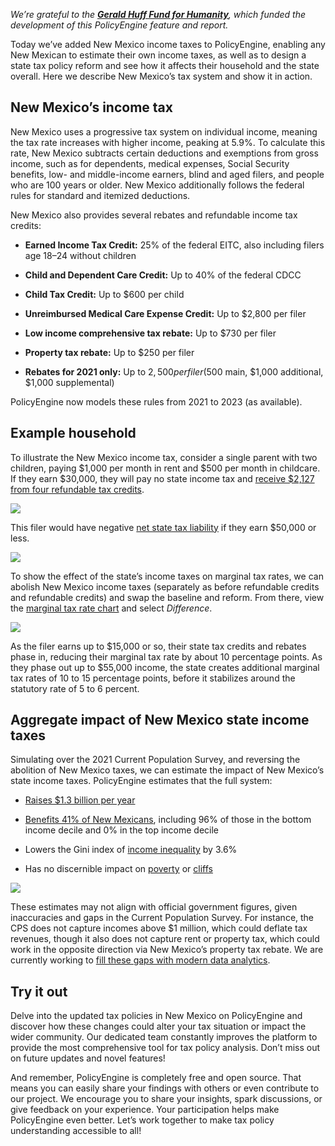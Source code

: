 _We’re grateful to the [**Gerald Huff Fund for Humanity**](https://fundforhumanity.org/), which funded the development of this PolicyEngine feature and report._

Today we’ve added New Mexico income taxes to PolicyEngine, enabling any New Mexican to estimate their own income taxes, as well as to design a state tax policy reform and see how it affects their household and the state overall. Here we describe New Mexico’s tax system and show it in action.

## New Mexico’s income tax

New Mexico uses a progressive tax system on individual income, meaning the tax rate increases with higher income, peaking at 5.9%. To calculate this rate, New Mexico subtracts certain deductions and exemptions from gross income, such as for dependents, medical expenses, Social Security benefits, low- and middle-income earners, blind and aged filers, and people who are 100 years or older. New Mexico additionally follows the federal rules for standard and itemized deductions.

New Mexico also provides several rebates and refundable income tax credits:

- **Earned Income Tax Credit:** 25% of the federal EITC, also including filers age 18–24 without children

- **Child and Dependent Care Credit:** Up to 40% of the federal CDCC

- **Child Tax Credit:** Up to $600 per child

- **Unreimbursed Medical Care Expense Credit:** Up to $2,800 per filer

- **Low income comprehensive tax rebate:** Up to $730 per filer

- **Property tax rebate:** Up to $250 per filer

- **Rebates for 2021 only:** Up to $2,500 per filer ($500 main, $1,000 additional, $1,000 supplemental)

PolicyEngine now models these rules from 2021 to 2023 (as available).

## Example household

To illustrate the New Mexico income tax, consider a single parent with two children, paying $1,000 per month in rent and $500 per month in childcare. If they earn $30,000, they will pay no state income tax and [receive $2,127 from four refundable tax credits](https://policyengine.org/us/household?focus=householdOutput.netIncome&household=33113).

![](https://cdn-images-1.medium.com/max/2948/0*GfIZU3Qdmhw82mfM)

This filer would have negative [net state tax liability](https://policyengine.org/us/household?focus=householdOutput.earnings&household=33113) if they earn $50,000 or less.

![](https://cdn-images-1.medium.com/max/3104/0*l58k4e3xc5HUKbBZ)

To show the effect of the state’s income taxes on marginal tax rates, we can abolish New Mexico income taxes (separately as before refundable credits and refundable credits) and swap the baseline and reform. From there, view the [marginal tax rate chart](https://policyengine.org/us/household?focus=householdOutput.mtr&household=33113&region=us&timePeriod=2023&baseline=22176&reform=2) and select _Difference_.

![](https://cdn-images-1.medium.com/max/3076/0*wC8StujJOgS34Kj4)

As the filer earns up to $15,000 or so, their state tax credits and rebates phase in, reducing their marginal tax rate by about 10 percentage points. As they phase out up to $55,000 income, the state creates additional marginal tax rates of 10 to 15 percentage points, before it stabilizes around the statutory rate of 5 to 6 percent.

## Aggregate impact of New Mexico state income taxes

Simulating over the 2021 Current Population Survey, and reversing the abolition of New Mexico taxes, we can estimate the impact of New Mexico’s state income taxes. PolicyEngine estimates that the full system:

- [Raises $1.3 billion per year](https://policyengine.org/us/policy?focus=policyOutput.netIncome&reform=2&region=nm&timePeriod=2023&baseline=22000)

- [Benefits 41% of New Mexicans](https://policyengine.org/us/policy?focus=policyOutput.intraDecileImpact&household=32970&region=nm&timePeriod=2023&baseline=21992&reform=2), including 96% of those in the bottom income decile and 0% in the top income decile

- Lowers the Gini index of [income inequality](https://policyengine.org/us/policy?focus=policyOutput.inequalityImpact&household=32970&region=nm&timePeriod=2023&baseline=21992&reform=2) by 3.6%

- Has no discernible impact on [poverty](https://policyengine.org/us/policy?focus=policyOutput.povertyImpact&reform=2&region=nm&timePeriod=2023&baseline=22000) or [cliffs](https://policyengine.org/us/policy?focus=policyOutput.cliffImpact&reform=2&region=nm&timePeriod=2023&baseline=22000)

![](https://cdn-images-1.medium.com/max/3064/1*mT4JTaCi2c6PT1eIG69epg.png)

These estimates may not align with official government figures, given inaccuracies and gaps in the Current Population Survey. For instance, the CPS does not capture incomes above $1 million, which could deflate tax revenues, though it also does not capture rent or property tax, which could work in the opposite direction via New Mexico’s property tax rebate. We are currently working to [fill these gaps with modern data analytics](https://policyengine.org/us/blog/enhancing-the-current-population-survey-for-policy-analysis).

## Try it out

Delve into the updated tax policies in New Mexico on PolicyEngine and discover how these changes could alter your tax situation or impact the wider community. Our dedicated team constantly improves the platform to provide the most comprehensive tool for tax policy analysis. Don’t miss out on future updates and novel features!

And remember, PolicyEngine is completely free and open source. That means you can easily share your findings with others or even contribute to our project. We encourage you to share your insights, spark discussions, or give feedback on your experience. Your participation helps make PolicyEngine even better. Let’s work together to make tax policy understanding accessible to all!
